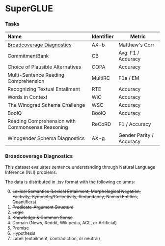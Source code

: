 # SuperGLUE

### Tasks

|Name|Identifier|Metric|
|:-|:-|-|
|[Broadcoverage Diagnostics](#broadcoverage-diagnostics)|AX-b|Matthew's Corr|
|CommitmentBank|CB|Avg. F1 / Accuracy|
|Choice of Plausible Alternatives|COPA|Accuracy|
|Multi-Sentence Reading Comprehension|MultiRC|F1a / EM|
|Recognizing Textual Entailment|RTE|Accuracy|
|Words in Context|WiC|Accuracy|
|The Winograd Schema Challenge|WSC|Accuracy|
|BoolQ|BoolQ|Accuracy|
|Reading Comprehension with Commonsense Reasoning|ReCoRD|F1 / Accuracy|
|Winogender Schema Diagnostics|AX-g|Gender Parity / Accuracy|


### Broadcoverage Diagnostics
This dataset evaluates sentence understanding through Natural Language Inference (NLI) problems. 

The data is distributed in .tsv format with the following columns:

0. ~~Lexical Semantics (Lexical Entailment, Morphological Negation, Factivity, Symmetry/Collectivity, Redundancy, Named Entities, Quantifiers)~~
1. ~~Predicate-Argument Structure~~
2. ~~Logic~~
3. ~~Knowledge & Common Sense~~
4. Domain (News, Reddit, Wikipedia, ACL, or Artificial)
5. Premise
6. Hypothesis
7. Label (entailment, contradiction, or neutral)